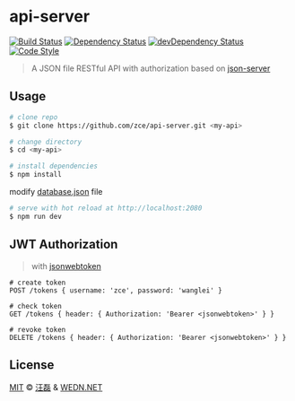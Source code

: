 # api-server

[![Build Status][travis-image]][travis-url]
[![Dependency Status][dependency-image]][dependency-url]
[![devDependency Status][devdependency-image]][devdependency-url]
[![Code Style][style-image]][style-url]

[travis-image]: https://img.shields.io/travis/zce/api-server/master.svg
[travis-url]: https://travis-ci.org/zce/api-server
[dependency-image]: https://img.shields.io/david/zce/api-server.svg
[dependency-url]: https://david-dm.org/zce/api-server
[devdependency-image]: https://img.shields.io/david/dev/zce/api-server.svg
[devdependency-url]: https://david-dm.org/zce/api-server?type=dev
[style-image]: https://img.shields.io/badge/code%20style-standard-brightgreen.svg
[style-url]: http://standardjs.com/

> A JSON file RESTful API with authorization based on [json-server](https://github.com/typicode/json-server)


## Usage

```bash
# clone repo
$ git clone https://github.com/zce/api-server.git <my-api>

# change directory
$ cd <my-api>

# install dependencies
$ npm install
```

modify [database.json](database.json) file

```bash
# serve with hot reload at http://localhost:2080
$ npm run dev
```


## JWT Authorization

> with [jsonwebtoken](http://jwt.io)

```
# create token
POST /tokens { username: 'zce', password: 'wanglei' }

# check token
GET /tokens { header: { Authorization: 'Bearer <jsonwebtoken>' } }

# revoke token
DELETE /tokens { header: { Authorization: 'Bearer <jsonwebtoken>' } }
```


## License

[MIT](LICENSE) &copy; [汪磊](http://github.com/zce) & [WEDN.NET](http://wedn.net)
